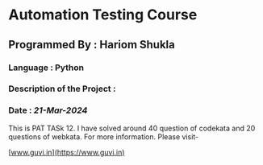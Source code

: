 # Automation Testing Course
## Programmed By : Hariom Shukla
### Language : Python
### Description of the Project :
### Date : *21-Mar-2024*
This is PAT TASk 12. I have solved around 40 question of codekata and 20 questions of webkata. For more information. Please visit-


[www.guvi.in](https://www.guvi.in)
